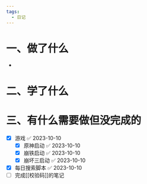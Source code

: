 ```yaml
---
tags:
  - 日记
---
```



# 一、做了什么

- 


# 二、学了什么




# 三、有什么需要做但没完成的
- [x] 游戏 ✅ 2023-10-10
	- [x] 原神启动 ✅ 2023-10-10
	- [x] 崩铁启动 ✅ 2023-10-10
	- [x] 崩坏三启动 ✅ 2023-10-10
- [x] 每日搜索脚本 ✅ 2023-10-10
- [ ] 完成[[校验码]]的笔记